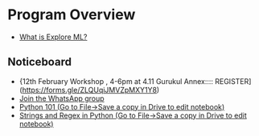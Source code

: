 # Program Overview

- [What is Explore ML?](https://docs.google.com/presentation/d/1Qa_Dtp9bv3YUwMO36UAL-LN5JegDiEwyRHN5NodGWjE/edit?usp=sharing)

## Noticeboard
- {12th February Workshop , 4-6pm at 4.11 Gurukul Annex:::: REGISTER](https://forms.gle/ZLQUqiJMVZpMXY1Y8)
- [Join the WhatsApp group](https://chat.whatsapp.com/Bd6xY2VvnDxDlu3teyHGRb)
- [Python 101 (Go to File->Save a copy in Drive to edit notebook)](https://colab.research.google.com/drive/1v4T-eD9y8QQukj14nV9XMcisXnHKaPKb)
- [Strings and Regex in Python (Go to File->Save a copy in Drive to edit notebook)](https://colab.research.google.com/drive/1zdCPZfO87DcvfKDp5r0649woF7Dc348S)

